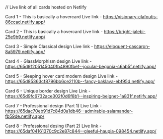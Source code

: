 // Live link of all cards hosted on Netlify

Card 1 - This is basically a hovercard 
 Live link - https://visionary-clafoutis-86ccad.netlify.app/


Card 2 - This is basically a hovercard 
 Live link - https://bright-jalebi-25e9b9.netlify.app/
 

Card 3 - Simple Classical design
Live link - https://eloquent-cascaron-8a5979.netlify.app/


Card 4 - GlassMorphism design
Live link - https://65d9f205145040fb4890fbef--jocular-begonia-c6ab5f.netlify.app/


Card 5 - Sleeping hover card modern design
Live link - https://65d85363cf8796bb6ce2110b--fancy-baklava-ebf95d.netlify.app/


Card 6 - Unique border design
Live Link - https://65d9fc6732ace302f0d6f8b1--inspiring-beignet-1a831f.netlify.app/


Card 7 - Professional  design (Part 1)
Live Link - https://65dac70eb91d7c84d0a1db46--admirable-salamander-fb59de.netlify.app/


Card 8 - Professional desing (Part 2)
Live link - https://65daf04161370c9c2e87c844--gleeful-haupia-098454.netlify.app/
